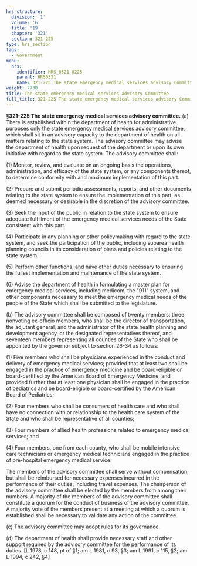 ```yaml
---
hrs_structure:
  division: '1'
  volume: '6'
  title: '19'
  chapter: '321'
  section: 321-225
type: hrs_section
tags:
  - Government
menu:
  hrs:
    identifier: HRS_0321-0225
    parent: HRS0321
    name: 321-225 The state emergency medical services advisory Committee
weight: 7730
title: The state emergency medical services advisory Committee
full_title: 321-225 The state emergency medical services advisory Committee
---
```

**§321-225 The state emergency medical services advisory committee.** (a) There is established within the department of health for administrative purposes only the state emergency medical services advisory committee, which shall sit in an advisory capacity to the department of health on all matters relating to the state system. The advisory committee may advise the department of health upon request of the department or upon its own initiative with regard to the state system. The advisory committee shall:

(1) Monitor, review, and evaluate on an ongoing basis the operations, administration, and efficacy of the state system, or any components thereof, to determine conformity with and maximum implementation of this part.

(2) Prepare and submit periodic assessments, reports, and other documents relating to the state system to ensure the implementation of this part, as deemed necessary or desirable in the discretion of the advisory committee.

(3) Seek the input of the public in relation to the state system to ensure adequate fulfillment of the emergency medical services needs of the State consistent with this part.

(4) Participate in any planning or other policymaking with regard to the state system, and seek the participation of the public, including subarea health planning councils in its consideration of plans and policies relating to the state system.

(5) Perform other functions, and have other duties necessary to ensuring the fullest implementation and maintenance of the state system.

(6) Advise the department of health in formulating a master plan for emergency medical services, including medicom, the "911" system, and other components necessary to meet the emergency medical needs of the people of the State which shall be submitted to the legislature.

(b) The advisory committee shall be composed of twenty members: three nonvoting ex-officio members, who shall be the director of transportation, the adjutant general, and the administrator of the state health planning and development agency, or the designated representatives thereof, and seventeen members representing all counties of the State who shall be appointed by the governor subject to section 26-34 as follows:

(1) Five members who shall be physicians experienced in the conduct and delivery of emergency medical services; provided that at least two shall be engaged in the practice of emergency medicine and be board-eligible or board-certified by the American Board of Emergency Medicine, and provided further that at least one physician shall be engaged in the practice of pediatrics and be board-eligible or board-certified by the American Board of Pediatrics;

(2) Four members who shall be consumers of health care and who shall have no connection with or relationship to the health care system of the State and who shall be representative of all counties;

(3) Four members of allied health professions related to emergency medical services; and

(4) Four members, one from each county, who shall be mobile intensive care technicians or emergency medical technicians engaged in the practice of pre-hospital emergency medical service.

The members of the advisory committee shall serve without compensation, but shall be reimbursed for necessary expenses incurred in the performance of their duties, including travel expenses. The chairperson of the advisory committee shall be elected by the members from among their numbers. A majority of the members of the advisory committee shall constitute a quorum for the conduct of business of the advisory committee. A majority vote of the members present at a meeting at which a quorum is established shall be necessary to validate any action of the committee.

(c) The advisory committee may adopt rules for its governance.

(d) The department of health shall provide necessary staff and other support required by the advisory committee for the performance of its duties. [L 1978, c 148, pt of §1; am L 1981, c 93, §3; am L 1991, c 115, §2; am L 1994, c 242, §4]